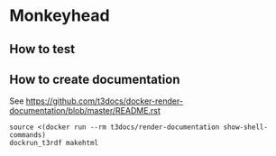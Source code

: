 # Monkeyhead

## How to test

## How to create documentation

See https://github.com/t3docs/docker-render-documentation/blob/master/README.rst

    source <(docker run --rm t3docs/render-documentation show-shell-commands)
    dockrun_t3rdf makehtml
